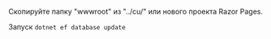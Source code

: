 Скопируйте папку "wwwroot" из "../cu/" или нового проекта Razor Pages.

Запуск `dotnet ef database update`